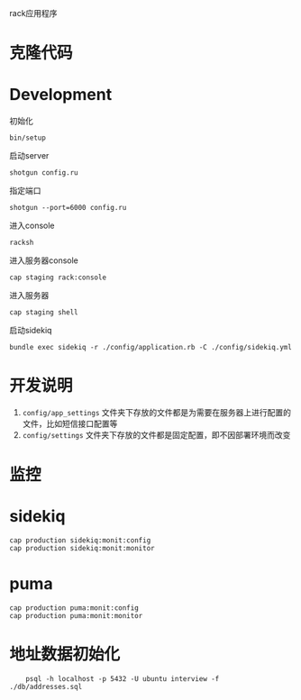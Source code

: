 rack应用程序

# 克隆代码

# Development
  初始化

    bin/setup

  启动server

    shotgun config.ru

  指定端口

    shotgun --port=6000 config.ru

  进入console

    racksh

  进入服务器console

    cap staging rack:console

  进入服务器

    cap staging shell

  启动sidekiq

    bundle exec sidekiq -r ./config/application.rb -C ./config/sidekiq.yml

# 开发说明

1. `config/app_settings` 文件夹下存放的文件都是为需要在服务器上进行配置的文件，比如短信接口配置等
2. `config/settings` 文件夹下存放的文件都是固定配置，即不因部署环境而改变

# 监控

# sidekiq

    cap production sidekiq:monit:config
    cap production sidekiq:monit:monitor

# puma

    cap production puma:monit:config
    cap production puma:monit:monitor

# 地址数据初始化
```shell
    psql -h localhost -p 5432 -U ubuntu interview -f ./db/addresses.sql
```